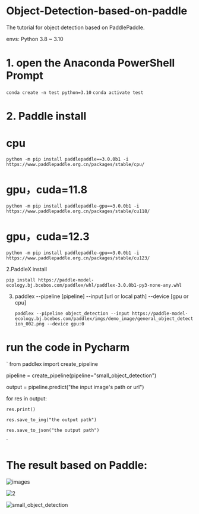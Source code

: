 # Object-Detection-based-on-paddle
The tutorial for object detection based on PaddlePaddle.

envs: Python 3.8 ~ 3.10

# 1. open the Anaconda PowerShell Prompt

   `conda create -n test python=3.10`
   `conda activate test`

# 2. Paddle install

# cpu
`python -m pip install paddlepaddle==3.0.0b1 -i https://www.paddlepaddle.org.cn/packages/stable/cpu/`

# gpu，cuda=11.8
`python -m pip install paddlepaddle-gpu==3.0.0b1 -i https://www.paddlepaddle.org.cn/packages/stable/cu118/`

# gpu，cuda=12.3
`python -m pip install paddlepaddle-gpu==3.0.0b1 -i https://www.paddlepaddle.org.cn/packages/stable/cu123/`

2.PaddleX install

`pip install https://paddle-model-ecology.bj.bcebos.com/paddlex/whl/paddlex-3.0.0b1-py3-none-any.whl`

3. paddlex --pipeline [pipeline] --input [url or local path] --device [gpu or cpu]

   `paddlex --pipeline object_detection --input https://paddle-model-ecology.bj.bcebos.com/paddlex/imgs/demo_image/general_object_detection_002.png --device gpu:0`

# run the code in Pycharm

`
from paddlex import create_pipeline

pipeline = create_pipeline(pipeline="small_object_detection")

output = pipeline.predict("the input image's path or url")

for res in output:

    res.print() 
    
    res.save_to_img("the output path") 
    
    res.save_to_json("the output path") 
    
`

# The result based on Paddle:

![images](https://github.com/user-attachments/assets/d08ccb2d-7aca-467a-ac9a-2a0d18e32442)

![2](https://github.com/user-attachments/assets/48af4a61-a261-4723-9946-2b590e4946e0)

![small_object_detection](https://github.com/user-attachments/assets/473043b2-d5d1-4154-a231-f4bcc281f15c)
